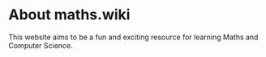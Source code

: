 # About maths.wiki

This website aims to be a fun and exciting resource for learning Maths and Computer Science. 

